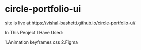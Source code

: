 # circle-portfolio-ui

site is live at:https://vishal-bashetti.github.io/circle-portfolio-ui/

In This Peoject I Have Used:

1.Animation keyframes css
2.Figma
